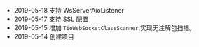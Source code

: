 * 2019-05-18 支持 WsServerAioListener
* 2019-05-17 支持 SSL 配置
* 2019-05-15 增加 `TioWebSocketClassScanner`,实现无注解包扫描。
* 2019-05-14 创建项目


